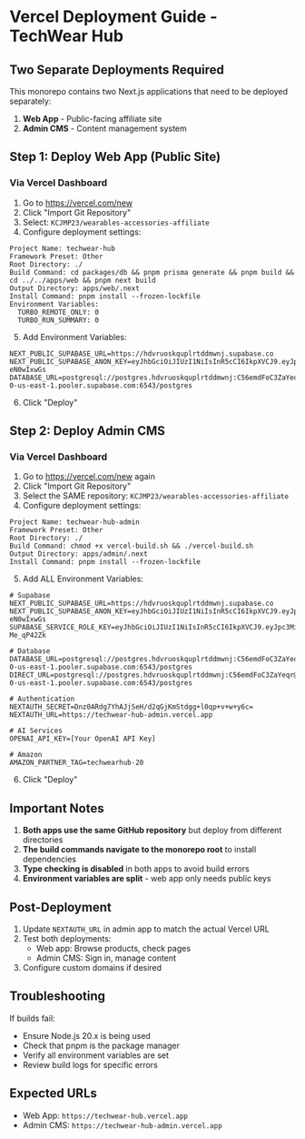 # Vercel Deployment Guide - TechWear Hub

## Two Separate Deployments Required

This monorepo contains two Next.js applications that need to be deployed separately:
1. **Web App** - Public-facing affiliate site
2. **Admin CMS** - Content management system

## Step 1: Deploy Web App (Public Site)

### Via Vercel Dashboard

1. Go to https://vercel.com/new
2. Click "Import Git Repository"
3. Select: `KCJMP23/wearables-accessories-affiliate`
4. Configure deployment settings:

```
Project Name: techwear-hub
Framework Preset: Other
Root Directory: ./
Build Command: cd packages/db && pnpm prisma generate && pnpm build && cd ../../apps/web && pnpm next build
Output Directory: apps/web/.next
Install Command: pnpm install --frozen-lockfile
Environment Variables:
  TURBO_REMOTE_ONLY: 0
  TURBO_RUN_SUMMARY: 0
```

5. Add Environment Variables:
```
NEXT_PUBLIC_SUPABASE_URL=https://hdvruoskquplrtddmwnj.supabase.co
NEXT_PUBLIC_SUPABASE_ANON_KEY=eyJhbGciOiJIUzI1NiIsInR5cCI6IkpXVCJ9.eyJpc3MiOiJzdXBhYmFzZSIsInJlZiI6ImhkdnJ1b3NrcXVwbHJ0ZGRtd25qIiwicm9sZSI6ImFub24iLCJpYXQiOjE3NDc0NjMzOTYsImV4cCI6MjA2MzAzOTM5Nn0.SjZfXh3TKuY2eA2MyuIYsyXYUI6KDd6PD-eN0wIxwGs
DATABASE_URL=postgresql://postgres.hdvruoskquplrtddmwnj:C56emdFoC3ZaYeqr@aws-0-us-east-1.pooler.supabase.com:6543/postgres
```

6. Click "Deploy"

## Step 2: Deploy Admin CMS

### Via Vercel Dashboard

1. Go to https://vercel.com/new again
2. Click "Import Git Repository"
3. Select the SAME repository: `KCJMP23/wearables-accessories-affiliate`
4. Configure deployment settings:

```
Project Name: techwear-hub-admin
Framework Preset: Other
Root Directory: ./
Build Command: chmod +x vercel-build.sh && ./vercel-build.sh
Output Directory: apps/admin/.next
Install Command: pnpm install --frozen-lockfile
```

5. Add ALL Environment Variables:
```
# Supabase
NEXT_PUBLIC_SUPABASE_URL=https://hdvruoskquplrtddmwnj.supabase.co
NEXT_PUBLIC_SUPABASE_ANON_KEY=eyJhbGciOiJIUzI1NiIsInR5cCI6IkpXVCJ9.eyJpc3MiOiJzdXBhYmFzZSIsInJlZiI6ImhkdnJ1b3NrcXVwbHJ0ZGRtd25qIiwicm9sZSI6ImFub24iLCJpYXQiOjE3NDc0NjMzOTYsImV4cCI6MjA2MzAzOTM5Nn0.SjZfXh3TKuY2eA2MyuIYsyXYUI6KDd6PD-eN0wIxwGs
SUPABASE_SERVICE_ROLE_KEY=eyJhbGciOiJIUzI1NiIsInR5cCI6IkpXVCJ9.eyJpc3MiOiJzdXBhYmFzZSIsInJlZiI6ImhkdnJ1b3NrcXVwbHJ0ZGRtd25qIiwicm9sZSI6InNlcnZpY2Vfcm9sZSIsImlhdCI6MTc0NzQ2MzM5NiwiZXhwIjoyMDYzMDM5Mzk2fQ.KhOh0Chyk2wtPx67hXdXFrfBffnwr_sPo-Me_qP42Zk

# Database
DATABASE_URL=postgresql://postgres.hdvruoskquplrtddmwnj:C56emdFoC3ZaYeqr@aws-0-us-east-1.pooler.supabase.com:6543/postgres
DIRECT_URL=postgresql://postgres.hdvruoskquplrtddmwnj:C56emdFoC3ZaYeqr@aws-0-us-east-1.pooler.supabase.com:6543/postgres

# Authentication
NEXTAUTH_SECRET=Dnz0ARdg7YhAJjSeH/d2qGjKmStdgg+l0qp+v+w+y6c=
NEXTAUTH_URL=https://techwear-hub-admin.vercel.app

# AI Services
OPENAI_API_KEY=[Your OpenAI API Key]

# Amazon
AMAZON_PARTNER_TAG=techwearhub-20
```

6. Click "Deploy"

## Important Notes

1. **Both apps use the same GitHub repository** but deploy from different directories
2. **The build commands navigate to the monorepo root** to install dependencies
3. **Type checking is disabled** in both apps to avoid build errors
4. **Environment variables are split** - web app only needs public keys

## Post-Deployment

1. Update `NEXTAUTH_URL` in admin app to match the actual Vercel URL
2. Test both deployments:
   - Web app: Browse products, check pages
   - Admin CMS: Sign in, manage content
3. Configure custom domains if desired

## Troubleshooting

If builds fail:
- Ensure Node.js 20.x is being used
- Check that pnpm is the package manager
- Verify all environment variables are set
- Review build logs for specific errors

## Expected URLs

- Web App: `https://techwear-hub.vercel.app`
- Admin CMS: `https://techwear-hub-admin.vercel.app`